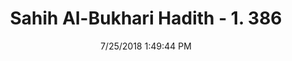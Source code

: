---
title        : "Sahih Al-Bukhari Hadith - 1. 386"
date         : 7/25/2018 1:49:44 PM
draft        : false
type         : "hadith"
layout       : "hadith"
BookCode     : "SHB"
VolumeNumber : "1"
HadithNumber : "386"
categories  :  ["Prayer-Facing the Qibla in prayer"]
tags  :  ["Anas bin Malik"]
---